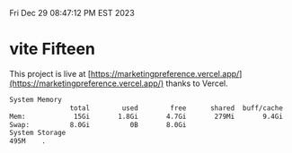 Fri Dec 29 08:47:12 PM EST 2023

# vite Fifteen


This project is live at [https://marketingpreference.vercel.app/](https://marketingpreference.vercel.app/) thanks to Vercel.

```bash
System Memory
               total        used        free      shared  buff/cache   available
Mem:            15Gi       1.8Gi       4.7Gi       279Mi       9.4Gi        13Gi
Swap:          8.0Gi          0B       8.0Gi
System Storage
495M	.
```
```bash
